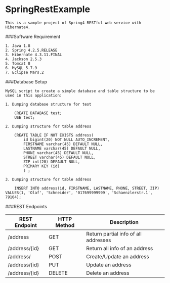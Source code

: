 # SpringRestExample
    
    This is a sample project of Spring4 RESTful web service with Hibernate4.
    
###Software Requirement

    1. Java 1.8
    2. Spring 4.2.5.RELEASE
    3. Hibernate 4.3.11.FINAL
    4. Jackson 2.5.3
    5. Tomcat 8
    6. MySQL 5.7.9
    7. Eclipse Mars.2

###Database Setup

    MySQL script to create a simple database and table structure to be used in this application:
    
    1. Dumping database structure for test
        
        CREATE DATABASE test;
        USE test;
        
    2. Dumping structure for table address
    
        CREATE TABLE IF NOT EXISTS address(
            id bigint(20) NOT NULL AUTO_INCREMENT,
            FIRSTNAME varchar(45) DEFAULT NULL,
            LASTNAME varchar(45) DEFAULT NULL,
            PHONE varchar(45) DEFAULT NULL,
            STREET varchar(45) DEFAULT NULL,
            ZIP int(20) DEFAULT NULL,
            PRIMARY KEY (id)
            ) ;

    3. Dumping structure for table address
    
        INSERT INTO address(id, FIRSTNAME, LASTNAME, PHONE, STREET, ZIP) VALUES(1, 'Olaf', 'Schneider', '017699999999', 'Schaenzlerstr.1', 79104);
        
###REST Endpoints

| REST Endpoint | HTTP Method | Description |
|---------------|-------------|-------------|
| /address | GET | Return partial info of all addresses |
| /address/{id} | GET | Return all info of an address |
| /address/ | POST | Create/Update an address |
| /address/{id} | PUT | Update an address |
| /address/{id} | DELETE | Delete an address |
